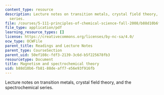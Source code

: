 ```yaml
---
content_type: resource
description: Lecture notes on transition metals, crystal field theory, and the spectrochemical
  series.
file: /courses/5-111-principles-of-chemical-science-fall-2008/b88d10b6fb8188deaff7e56e93f916fb_lecnotes30.pdf
file_type: application/pdf
learning_resource_types: []
license: https://creativecommons.org/licenses/by-nc-sa/4.0/
ocw_type: OCWFile
parent_title: Readings and Lecture Notes
parent_type: CourseSection
parent_uid: 50ef108c-fdf3-2139-3c6d-b5f225678fb3
resourcetype: Document
title: Magnetism and spectrochemical theory
uid: b88d10b6-fb81-88de-aff7-e56e93f916fb
---
```

Lecture notes on transition metals, crystal field theory, and the spectrochemical series.